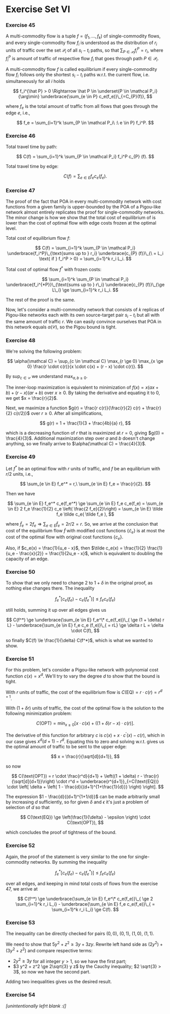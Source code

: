 # Exercise Set VI

### Exercise 45

A multi-commodity flow is a tuple $f = (f_1, \dots, f_k)$ of single-commodity flows, and every single-commodity flow $f_i$ is understood as the distribution of $r_i$ units of traffic over the set $\mathcal P_i$ of all $s_i-t_i$ paths, so that  $\sum_{P \in \mathcal P_i} f_i^P = r_i$, where $f_i^P$ is amount of traffic of respective flow $f_i$ that goes through path $P \in \mathcal P_i$.

A multi-commodity flow $f$ is called equilibrium if every single-commodity flow $f_i$ follows only the shortest $s_i-t_i$ paths w.r.t. the current flow, i.e. simultaneously for all $i$ holds

$$
f_i^{\hat P} > 0 
\Rightarrow
\hat P \in \underset{P \in \mathcal P_i}{\arg\min}
    \underbrace{\sum_{e \in P} c_e(f_e)}\_{=C_{P}(f)},
$$

where $f_e$ is the total amount of traffic from all flows that goes through the edge $e$, i.e.,

$$
f_e = \sum_{i=1}^k \sum_{P \in \mathcal P_i\ :\ e \in P} f_i^P.
$$

### Exercise 46

Total travel time by path:

$$
C(f) = \sum_{i=1}^k \sum_{P \in \mathcal P_i} f_i^P c_{P} (f).
$$

Total travel time by edge:

$$
C(f) = \sum_{e \in E} f_e c_e(f_e).
$$

### Exercise 47

The proof of the fact that POA in every multi-commodity network with cost functions from a given family is upper-bounded by the POA of a Pigou-like network almost entirely replicates the proof for single-commodity networks.
The minor change is how we show that the total cost of equilibrium of is lower than the cost of optimal flow with edge costs frozen at the optimal level.

Total cost of equilibrium flow $f$:

$$
C(f) 
    = \sum_{i=1}^k \sum_{P \in \mathcal P_i} 
    \underbrace{f_i^P}\_{\text{sums up to } r_i} 
    \underbrace{c_{P} (f)}\_{\ = L_i \text{ if } f_i^P > 0} 
    = \sum_{i=1}^k r_i L_i.
$$

Total cost of optimal flow $f^*$ with frozen costs:

$$
\sum_{i=1}^k \sum_{P \in \mathcal P_i} 
    \underbrace{f_i^{*P}}\_{\text{sums up to } r\_i} 
    \underbrace{c_{P} (f)}\_{\ge L\_i} 
\ge \sum_{i=1}^k r_i L_i.
$$

The rest of the proof is the same.

Now, let's consider a multi-commodity network that consists of $k$ replicas of Pigou-like networks each with its own source-target pair $s_i - t_i$ but all with the same amount of traffic $r$.
We can easily convince ourselves that POA in this network equals $\alpha(\mathcal C)$, so the Pigou bound is tight.

### Exercise 48

We're solving the following problem:

$$
\alpha(\mathcal C) = 
    \sup_{c \in \mathcal C} \max_{r \ge 0} \max_{x \ge 0} 
    \frac{r \cdot c(r)}{x \cdot c(x) + (r - x) \cdot c(r)}.
$$

By $\sup_{c \in \mathcal C}$ we understand $\max_{a, b \ge 0}$.

The inner-loop maximization is equivalent to minimization of $f(x) = x (ax + b) + (r - x) (ar + b)$ over $x \ge 0$.
By taking the derivative and equating it to $0$, we get $x = \frac{r}{2}$.

Next, we maximize a function $g(r) = \frac{r c(r)}{\frac{r}{2} c(r) + \frac{r}{2} c(r/2)}$ over $r \ge 0$.
After all simplifications,

$$
g(r) = 1 + \frac{1}{3 + \frac{4b}{a} r},
$$

which is a decreasing function of $r$ that is maximized at $r = 0$, giving $g(0) = \frac{4}{3}$.
Additional maximization step over $a$ and $b$ doesn't change anything, so we finally arrive to $\alpha(\mathcal C) = \frac{4}{3}$.

### Exercise 49

Let $f^*$ be an optimal flow with $r$ units of traffic, and $f$ be an equilibrium with $r/2$ units, i.e.,

$$
\sum_{e \in E} f_e^* = r,\ \sum_{e \in E} f_e = \frac{r}{2}.
$$

Then we have

$$
\sum_{e \in E} f_e^* c_e(f_e^*)
    \ge \sum_{e \in E} f_e c_e(f_e)
    = \sum_{e \in E} 2 f_e \frac{1}{2} c_e \left( \frac{2 f_e}{2}\right)
    = \sum_{e \in E} \tilde f_e \tilde c_e( \tilde f_e ),
$$

where $\tilde f_e = 2 f_e \Rightarrow \sum_{e \in E} \tilde f_e = 2 r / 2 = r$.
So, we arrive at the conclusion that cost of the equilibrium flow $\tilde f$ with modified cost functions $\{\tilde c_e\}$ is at most the cost of the optimal flow with original cost functions $\{c_e\}$.

Also, if $c_e(x) = \frac{1}{u_e - x}$, then $\tilde c_e(x) = \frac{1}{2} \frac{1}{u_e - \frac{x}{2}} = \frac{1}{2u_e - x}$, which is equivalent to doubling the capacity of an edge.

### Exercise 50

To show that we only need to change $2$ to $1 + \delta$ in the original proof, as nothing else changes there.
The inequality

$$
f_e^* \left[ c_e(f_e) - c_e(f_e^*)\right] \le f_e c_e(f_e)
$$

still holds, summing it up over all edges gives us

$$
C(f^*) 
    \ge \underbrace{\sum_{e \in E} f_e^\* c_e(f_e)}\_{ \ge (1 + \delta) r L}
    - \underbrace{\sum_{e \in E} f_e c_e (f_e)}\_{ = rL}
    \ge \delta r L = \delta \cdot C(f),
$$

so finally $C(f) \le \frac{1}{\delta} C(f^*)$, which is what we wanted to show.

### Exercise 51

For this problem, let's consider a Pigou-like network with polynomial cost function $c(x) = x^d$.
We'll try to vary the degree $d$ to show that the bound is tight.

With $r$ units of traffic, the cost of the equilibrium flow is $C(\text{EQ}) = r \cdot c(r) = r^{d+1}$. 

With $(1+\delta r)$ units of traffic, the cost of the optimal flow is the solution to the following minimization problem:

$$
C(\text{OPT}) = \min_{x \ge 0} \left[ x \cdot c(x) + ((1+\delta) r - x) \cdot c(r) \right].
$$

The derivative of this function for arbitrary $c$ is $c(x) + x \cdot c^\prime(x) - c(r)$, which in our case gives $x^d (d+1) - r^d$.
Equating this to zero and solving w.r.t. gives us the optimal amount of traffic to be sent to the upper edge:

$$
x = \frac{r}{\sqrt[d]{d+1}},
$$

so now 

$$
C(\text{OPT})
    = r \cdot \frac{r^d}{d+1} + \left((1 + \delta) r - \frac{r}{\sqrt[d]{d+1}}\right) \cdot r^d
    = \underbrace{r^{d+1}}_{=C(\text{EQ})} \cdot \left[
        \delta + \left( 1 - \frac{d}{(d+1)^{1+\frac{1}{d}}} \right)
    \right].
$$

The expression $1 - \frac{d}{(d+1)^{1+1/d}}$ can be made arbitrarily  small by increasing $d$ sufficiently, so for given $\delta$ and $\epsilon$ it's just a problem of selection of $d$ so that

$$
C(\text{EQ}) \ge \left(\frac{1}{\delta} - \epsilon \right) \cdot C(\text{OPT}),
$$

which concludes the proof of tightness of the bound.

### Exercise 52

Again, the proof of the statement is very similar to the one for single-commodity networks.
By summing the inequality

$$
f_e^* \left[ c_e(f_e) - c_e(f_e^*)\right] \le f_e c_e(f_e)
$$

over all edges, and keeping in mind total costs of flows from the exercise 47, we arrive at

$$
C(f^*)
    \ge \underbrace{\sum_{e \in E} f_e^\* c_e(f_e)}\_{ \ge 2 \sum_{i=1}^k r_i L_i}
    - \underbrace{\sum_{e \in E} f_e c_e(f_e)}\_{ = \sum_{i=1}^k r_i L_i}
    \ge C(f).
$$

### Exercise 53

The inequality can be directly checked for pairs $(0, 0)$, $(0, 1)$, $(1, 0)$, $(1, 1)$.

We need to show that $5 y^2 + z^2 \ge 3 y + 3 z y$.
Rewrite  left hand side as $(2y^2) + (3y^2 + z^2)$ and compare respective terms:
* $2 y^2 \ge 3y$ for all integer $y > 1$, so we have the first part;
* $3 y^2 + z^2 \ge 2\sqrt{3} y z$ by the Cauchy inequality; $2 \sqrt{3} > 3$, so now we have the second part.

Adding two inequalities gives us the desired result.

### Exercise 54

_[unintentionally lefrt blank :(]_
